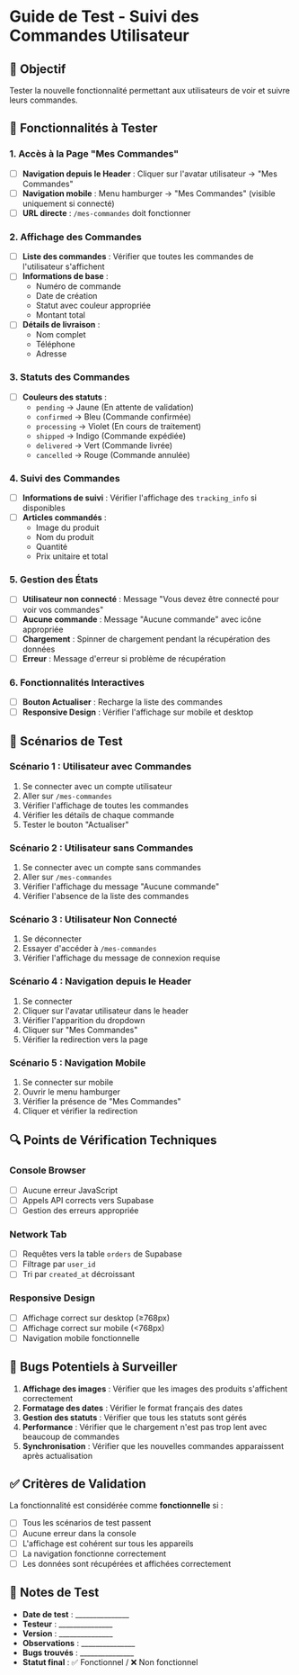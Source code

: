 # Guide de Test - Suivi des Commandes Utilisateur

## 🎯 Objectif
Tester la nouvelle fonctionnalité permettant aux utilisateurs de voir et suivre leurs commandes.

## 🚀 Fonctionnalités à Tester

### 1. **Accès à la Page "Mes Commandes"**
- [ ] **Navigation depuis le Header** : Cliquer sur l'avatar utilisateur → "Mes Commandes"
- [ ] **Navigation mobile** : Menu hamburger → "Mes Commandes" (visible uniquement si connecté)
- [ ] **URL directe** : `/mes-commandes` doit fonctionner

### 2. **Affichage des Commandes**
- [ ] **Liste des commandes** : Vérifier que toutes les commandes de l'utilisateur s'affichent
- [ ] **Informations de base** :
  - Numéro de commande
  - Date de création
  - Statut avec couleur appropriée
  - Montant total
- [ ] **Détails de livraison** :
  - Nom complet
  - Téléphone
  - Adresse

### 3. **Statuts des Commandes**
- [ ] **Couleurs des statuts** :
  - `pending` → Jaune (En attente de validation)
  - `confirmed` → Bleu (Commande confirmée)
  - `processing` → Violet (En cours de traitement)
  - `shipped` → Indigo (Commande expédiée)
  - `delivered` → Vert (Commande livrée)
  - `cancelled` → Rouge (Commande annulée)

### 4. **Suivi des Commandes**
- [ ] **Informations de suivi** : Vérifier l'affichage des `tracking_info` si disponibles
- [ ] **Articles commandés** :
  - Image du produit
  - Nom du produit
  - Quantité
  - Prix unitaire et total

### 5. **Gestion des États**
- [ ] **Utilisateur non connecté** : Message "Vous devez être connecté pour voir vos commandes"
- [ ] **Aucune commande** : Message "Aucune commande" avec icône appropriée
- [ ] **Chargement** : Spinner de chargement pendant la récupération des données
- [ ] **Erreur** : Message d'erreur si problème de récupération

### 6. **Fonctionnalités Interactives**
- [ ] **Bouton Actualiser** : Recharge la liste des commandes
- [ ] **Responsive Design** : Vérifier l'affichage sur mobile et desktop

## 🧪 Scénarios de Test

### **Scénario 1 : Utilisateur avec Commandes**
1. Se connecter avec un compte utilisateur
2. Aller sur `/mes-commandes`
3. Vérifier l'affichage de toutes les commandes
4. Vérifier les détails de chaque commande
5. Tester le bouton "Actualiser"

### **Scénario 2 : Utilisateur sans Commandes**
1. Se connecter avec un compte sans commandes
2. Aller sur `/mes-commandes`
3. Vérifier l'affichage du message "Aucune commande"
4. Vérifier l'absence de la liste des commandes

### **Scénario 3 : Utilisateur Non Connecté**
1. Se déconnecter
2. Essayer d'accéder à `/mes-commandes`
3. Vérifier l'affichage du message de connexion requise

### **Scénario 4 : Navigation depuis le Header**
1. Se connecter
2. Cliquer sur l'avatar utilisateur dans le header
3. Vérifier l'apparition du dropdown
4. Cliquer sur "Mes Commandes"
5. Vérifier la redirection vers la page

### **Scénario 5 : Navigation Mobile**
1. Se connecter sur mobile
2. Ouvrir le menu hamburger
3. Vérifier la présence de "Mes Commandes"
4. Cliquer et vérifier la redirection

## 🔍 Points de Vérification Techniques

### **Console Browser**
- [ ] Aucune erreur JavaScript
- [ ] Appels API corrects vers Supabase
- [ ] Gestion des erreurs appropriée

### **Network Tab**
- [ ] Requêtes vers la table `orders` de Supabase
- [ ] Filtrage par `user_id`
- [ ] Tri par `created_at` décroissant

### **Responsive Design**
- [ ] Affichage correct sur desktop (≥768px)
- [ ] Affichage correct sur mobile (<768px)
- [ ] Navigation mobile fonctionnelle

## 🐛 Bugs Potentiels à Surveiller

1. **Affichage des images** : Vérifier que les images des produits s'affichent correctement
2. **Formatage des dates** : Vérifier le format français des dates
3. **Gestion des statuts** : Vérifier que tous les statuts sont gérés
4. **Performance** : Vérifier que le chargement n'est pas trop lent avec beaucoup de commandes
5. **Synchronisation** : Vérifier que les nouvelles commandes apparaissent après actualisation

## ✅ Critères de Validation

La fonctionnalité est considérée comme **fonctionnelle** si :
- [ ] Tous les scénarios de test passent
- [ ] Aucune erreur dans la console
- [ ] L'affichage est cohérent sur tous les appareils
- [ ] La navigation fonctionne correctement
- [ ] Les données sont récupérées et affichées correctement

## 📝 Notes de Test

- **Date de test** : _______________
- **Testeur** : _______________
- **Version** : _______________
- **Observations** : _______________
- **Bugs trouvés** : _______________
- **Statut final** : ✅ Fonctionnel / ❌ Non fonctionnel




